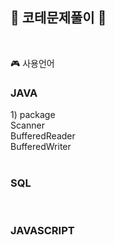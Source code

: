 <h2>📑 코테문제풀이 📑</h2> <br>

🎮 사용언어 <br>

<h3>JAVA</h3>
 1) package <br>
 Scanner <br>
 BufferedReader<br> 
 BufferedWriter<br>
<br>

<h3>SQL</h3>
<br> 

<h3>JAVASCRIPT</h3>
